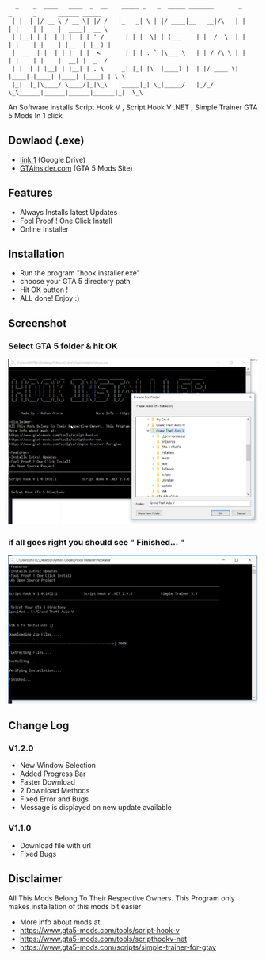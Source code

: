 ```
  _    _  ____   ____  _  __    _____ _   _  _____ _______       _      _      _      ______ _____  
 | |  | |/ __ \ / __ \| |/ /   |_   _| \ | |/ ____|__   __|/\   | |    | |    | |    |  ____|  __ \ 
 | |__| | |  | | |  | | ' /      | | |  \| | (___    | |  /  \  | |    | |    | |    | |__  | |__) |
 |  __  | |  | | |  | |  <       | | | . ` |\___ \   | | / /\ \ | |    | |    | |    |  __| |  _  / 
 | |  | | |__| | |__| | . \     _| |_| |\  |____) |  | |/ ____ \| |____| |____| |____| |____| | \ \ 
 |_|  |_|\____/ \____/|_|\_\   |_____|_| \_|_____/   |_/_/    \_\______|______|______|______|_|  \_\

```

An Software installs  Script Hook V , Script Hook V .NET , Simple Trainer GTA 5 Mods In 1 click

## Dowlaod (.exe)
- [link 1](https://drive.google.com/open?id=0B2rWbX6AF06hTXZhdjZxNUE5Z2c) (Google Drive)
- [GTAinsider.com](http://www.gtainside.com/en/gta5/tools/105889-hook-installer/) (GTA 5 Mods Site)

## Features
- Always Installs latest Updates
- Fool Proof ! One Click Install
- Online Installer

## Installation
- Run the program "hook installer.exe"
- choose your GTA 5 directory path
- Hit OK button !
- ALL done!  Enjoy :)

## Screenshot

### Select GTA 5 folder & hit OK
![alt text](https://raw.githubusercontent.com/RohanArora13/Hook/master/screenshot/1%20screen%20shot%20Hook%20Installer.png)

### if all goes right you should see " Finished... "

![alt text](https://raw.githubusercontent.com/RohanArora13/Hook/master/screenshot/3%20screen%20shot%20Hook%20Installer.png)

## Change Log 
### V1.2.0
- New Window Selection
- Added Progress Bar
- Faster Download 
- 2 Download Methods
- Fixed Error and Bugs
- Message is displayed on new update available  


### V1.1.0
- Download file with url
- Fixed Bugs

## Disclaimer
All This Mods Belong To Their Respective Owners. This Program only makes installation of this mods bit easier
- More info about mods at:
- https://www.gta5-mods.com/tools/script-hook-v
- https://www.gta5-mods.com/tools/scripthookv-net
- https://www.gta5-mods.com/scripts/simple-trainer-for-gtav

